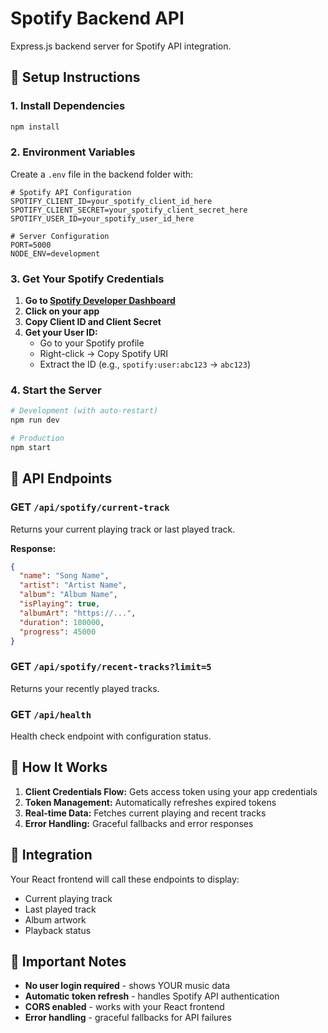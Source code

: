 # Spotify Backend API

Express.js backend server for Spotify API integration.

## 🚀 Setup Instructions

### 1. Install Dependencies
```bash
npm install
```

### 2. Environment Variables
Create a `.env` file in the backend folder with:

```env
# Spotify API Configuration
SPOTIFY_CLIENT_ID=your_spotify_client_id_here
SPOTIFY_CLIENT_SECRET=your_spotify_client_secret_here
SPOTIFY_USER_ID=your_spotify_user_id_here

# Server Configuration
PORT=5000
NODE_ENV=development
```

### 3. Get Your Spotify Credentials

1. **Go to [Spotify Developer Dashboard](https://developer.spotify.com/dashboard)**
2. **Click on your app**
3. **Copy Client ID and Client Secret**
4. **Get your User ID:**
   - Go to your Spotify profile
   - Right-click → Copy Spotify URI
   - Extract the ID (e.g., `spotify:user:abc123` → `abc123`)

### 4. Start the Server
```bash
# Development (with auto-restart)
npm run dev

# Production
npm start
```

## 📡 API Endpoints

### GET `/api/spotify/current-track`
Returns your current playing track or last played track.

**Response:**
```json
{
  "name": "Song Name",
  "artist": "Artist Name",
  "album": "Album Name",
  "isPlaying": true,
  "albumArt": "https://...",
  "duration": 180000,
  "progress": 45000
}
```

### GET `/api/spotify/recent-tracks?limit=5`
Returns your recently played tracks.

### GET `/api/health`
Health check endpoint with configuration status.

## 🔧 How It Works

1. **Client Credentials Flow:** Gets access token using your app credentials
2. **Token Management:** Automatically refreshes expired tokens
3. **Real-time Data:** Fetches current playing and recent tracks
4. **Error Handling:** Graceful fallbacks and error responses

## 🎯 Integration

Your React frontend will call these endpoints to display:
- Current playing track
- Last played track
- Album artwork
- Playback status

## 🚨 Important Notes

- **No user login required** - shows YOUR music data
- **Automatic token refresh** - handles Spotify API authentication
- **CORS enabled** - works with your React frontend
- **Error handling** - graceful fallbacks for API failures
